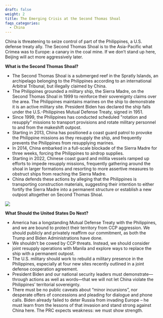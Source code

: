 ```yaml
---
draft: false
weight: 2
title: The Emerging Crisis at the Second Thomas Shoal
faqs_categories:
  - China
---
```

China is threatening to seize control of part of the Philippines, a U.S. defense treaty ally. The Second Thomas Shoal is to the Asia-Pacific what Crimea was to Europe: a canary in the coal mine. If we don’t stand up here, Beijing will act more aggressively later.

**What is the Second Thomas Shoal?**

* The Second Thomas Shoal is a submerged reef in the Spratly Islands, an archipelago belonging to the Philippines according to an international Arbitral Tribunal, but illegally claimed by China.
* The Philippines grounded a military ship, the Sierra Madre, on the Second Thomas Shoal in 1999 to reinforce their sovereignty claims over the area. The Philippines maintains marines on the ship to demonstrate it is an active military site. President Biden has declared the ship falls under the U.S.-Philippines Mutual Defense Treaty, signed in 1951.
* Since 1999, the Philippines has conducted scheduled "rotation and resupply" missions to transport provisions and rotate military personnel to and from the makeshift outpost.
* Starting in 2013, China has positioned a coast guard patrol to provoke the Philippine missions as they resupply the ship, and frequently prevents the Philippines from resupplying marines.
* In 2014, China embarked in a full-scale blockade of the Sierra Madre for three weeks, forcing the Philippines to airdrop supplies.
* Starting in 2022, Chinese coast guard and militia vessels ramped up efforts to impede resupply missions, frequently gathering around the shoal in larger formations and resorting to more assertive measures to obstruct ships from reaching the Sierra Madre.
* China defends these actions by alleging that the Philippines is transporting construction materials, suggesting their intention to either fortify the Sierra Madre into a permanent structure or establish a new outpost altogether on Second Thomas Shoal.

![](/img/focus/screenshot-2024-06-21-at-8.15.34 pm.png)

**What Should the United States Do Next?**

* America has a longstanding Mutual Defense Treaty with the Philippines, and we are bound to protect their territory from CCP aggression. We should publicly and privately reaffirm our commitment, as both the Trump and Biden Administrations have done.
* We shouldn’t be cowed by CCP threats. Instead, we should consider joint resupply operations with Manila and explore ways to replace the ship with a permanent outpost.
* The U.S. military should work to rebuild a military presence in the Philippines, especially at four new sites recently outlined in a joint defense cooperation agreement.
* President Biden and our national security leaders must demonstrate—through actions as well as words—that we will not let China violate the Philippines’ territorial sovereignty.
* There must be no public caveats about “minor incursions”, nor desperate offers of concessions and pleading for dialogue and phone calls. Biden already failed to deter Russia from invading Europe – he must learn from the lessons of that invasion and stand strong against China here. The PRC expects weakness: we must show strength.